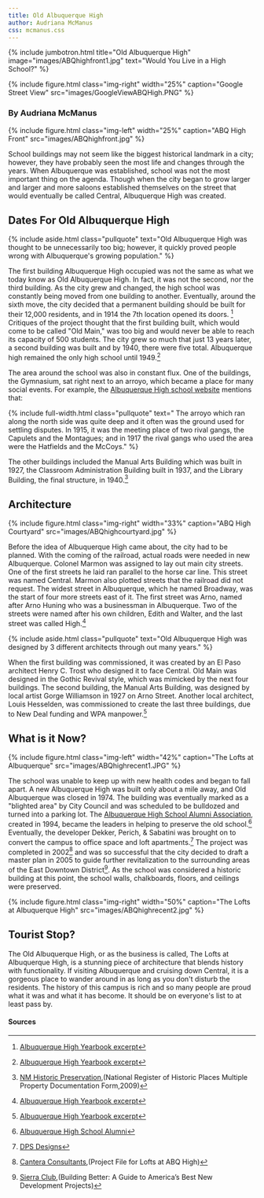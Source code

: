 ```yaml
---
title: Old Albuquerque High
author: Audriana McManus
css: mcmanus.css
---
```


{% include jumbotron.html
title="Old Albuquerque High"
image="images/ABQhighfront1.jpg"
text="Would You Live in a High School?"
%} 

{% include figure.html
  class="img-right"
  width="25%"
  caption="Google Street View"
  src="images/GoogleViewABQHigh.PNG"
%}




### By Audriana McManus  

{% include figure.html
  class="img-left"
  width="25%"
  caption="ABQ High Front"
  src="images/ABQhighfront.jpg"
%}

School buildings may not seem like the biggest historical landmark in a city; however, they have probably seen the most life and changes through the years. When Albuquerque was established, school was not the most important thing on the agenda. Though when the city began to grow larger and larger and more saloons established themselves on the street that would eventually be called Central, Albuquerque High was created.













## Dates For Old Albuquerque High

{% include aside.html
  class="pullquote"
  text="Old Albuquerque High was thought to be unnecessarily too big; however, it quickly proved people wrong with Albuquerque's growing population."
  %}

The first building Albuquerque High occupied was not the same as what we today know as Old Albuquerque High. In fact, it was not the second, nor the third building. As the city grew and changed, the high school was constantly being moved from one building to another. Eventually, around the sixth move, the city decided that a permanent building should be built for their 12,000 residents, and in 1914 the 7th location opened its doors. [^batman] Critiques of the project thought that the first building built, which would come to be called "Old Main," was too big and would never be able to reach its capacity of 500 students. The city grew so much that just 13 years later, a second building was built and by 1940, there were five total. Albuquerque high remained the only high school until 1949.[^batman]

The area around the school was also in constant flux. One of the buildings, the Gymnasium, sat right next to an arroyo, which became a place for many social events. For example, the [Albuquerque High school website](https://ahs-aps-nm.schoolloop.com/history) mentions that:

{% include full-width.html
  class="pullquote"
  text=" The arroyo which ran along the north side was quite deep and it often was the ground used for settling disputes. In 1915, it was the meeting place of two rival gangs, the Capulets and the Montagues; and in 1917 the rival gangs who used the area were the Hatfields and the McCoys."
%}

The other buildings included the Manual Arts Building which was built in 1927, the Classroom Administration Building built in 1937, and the Library Building, the final structure, in 1940.[^catwoman]


## Architecture

{% include figure.html
class="img-right"
width="33%"
caption="ABQ High Courtyard"
src="images/ABQhighcourtyard.jpg"
%}


Before the idea of Albuquerque High came about, the city had to be planned. With the coming of the railroad, actual roads were needed in new Albuquerque. Colonel Marmon was assigned to lay out main city streets. One of the first streets he laid ran parallel to the horse car line. This street was named Central. Marmon also plotted streets that the railroad did not request. The widest street in Albuquerque, which he named Broadway, was the start of four more streets east of it. The first street was Arno, named after Arno Huning who was a businessman in Albuquerque. Two of the streets were named after his own children, Edith and Walter, and the last street was called High.[^batman]

{% include aside.html
  class="pullquote"
  text="Old Albuquerque High was designed by 3 different architects through out many years."
  %}

When the first building was commissioned, it was created by an El Paso architect Henry C. Trost who designed it to face Central. Old Main was designed in the Gothic Revival style, which was mimicked by the next four buildings. The second building, the Manual Arts Building, was designed by local artist Gorge Williamson in 1927 on Arno Street. Another local architect, Louis Hesselden, was commissioned to create the last three buildings, due to New Deal funding and WPA manpower.[^batman]

## What is it Now?

{% include figure.html
class="img-left"
width="42%"
caption="The Lofts at Albuquerque"
src="images/ABQhighrecent1.JPG"
%}

The school was unable to keep up with new health codes and began to fall apart. A new Albuquerque High was built only about a mile away, and Old Albuquerque was closed in 1974. The building was eventually marked as a "blighted area" by City Council and was scheduled to be bulldozed and turned into a parking lot. The [Albuquerque High School Alumni Association](http://www.ahsalumniassoc.com/index.html), created in 1994, became the leaders in helping to preserve the old school.[^batgirl] Eventually, the developer Dekker, Perich, & Sabatini was brought on to convert the campus to office space and loft apartments.[^redhood] The project was completed in 2002[^joker] and was so successful that the city decided to draft a master plan in 2005 to guide further revitalization to the surrounding areas of the East Downtown District[^poisonivy]. As the school was considered a historic building at this point, the school walls, chalkboards, floors, and ceilings were preserved.  

{% include figure.html
class="img-right"
width="50%"
caption="The Lofts at Albuquerque High"
src="images/ABQhighrecent2.jpg"
%}

## Tourist Stop?

The Old Albuquerque High, or as the business is called, The Lofts at Albuquerque High, is a stunning piece of architecture that blends history with functionality. If visiting Albuquerque and cruising down Central, it is a gorgeous place to wander around in as long as you don't disturb the residents. The history of this campus is rich and so many people are proud what it was and what it has become. It should be on everyone's list to at least pass by.

#### Sources

[^catwoman]:[NM Historic Preservation](http://www.nmhistoricpreservation.org/assets/files/historic-contexts-and-reports/NM_Bernalillo-County_Historic-and-Architectural-Resources-of-Central-Albuquerque_1880-1970_MPDF.pdf),(National Register of Historic Places Multiple Property Documentation Form,2009)

[^poisonivy]:[Sierra Club](http://vault.sierraclub.org/sprawl/report05/buildingbetter.pdf),(Building Better: A Guide to America’s Best New Development Projects)

[^redhood]:[DPS Designs](https://www.dpsdesign.org/what-we-create/old-albuquerque-high-lofts)

[^batman]:[Albuquerque High Yearbook excerpt](https://ahs-aps-nm.schoolloop.com/history)

[^batgirl]:[Albuquerque High School Alumni](http://www.ahsalumniassoc.com/History.html)

[^joker]:[Cantera Consultants](http://www.canteraconsultants.com/casestudies/index_AHSApartments.htm),(Project File for Lofts at ABQ High)
